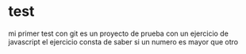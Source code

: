 # test
mi primer test con git
es un proyecto de prueba con un ejercicio de javascript
el ejercicio consta de saber si un numero es mayor que otro
